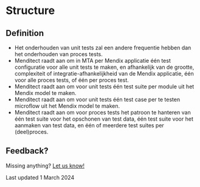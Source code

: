 # Structure

## Definition

- Het onderhouden van unit tests zal een andere frequentie hebben dan het onderhouden van proces tests.
- Menditect raadt aan om in MTA per Mendix applicatie één test configuratie voor alle unit tests te maken, en afhankelijk van de grootte, complexiteit of integratie-afhankelijkheid van de Mendix applicatie, één voor alle proces tests, of één per proces test.
- Menditect raadt aan om voor unit tests één test suite per module uit het Mendix model te maken.
- Menditect raadt aan om voor unit tests één test case per te testen microflow uit het Mendix model te maken.
- Menditect raadt aan om voor proces tests het patroon te hanteren van één test suite voor het opschonen van test data, één test suite voor het aanmaken van test data, en één of meerdere test suites per (deel)proces.



## Feedback?
Missing anything? [Let us know!](mailto:support@menditect.com)

Last updated 1 March 2024